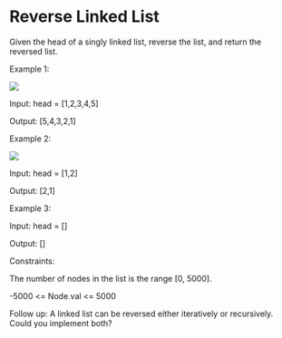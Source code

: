 # Reverse Linked List

Given the head of a singly linked list, reverse the list, and return the reversed list.

 

Example 1:

<img src="https://assets.leetcode.com/uploads/2021/02/19/rev1ex1.jpg">

Input: head = [1,2,3,4,5]

Output: [5,4,3,2,1]

Example 2:

<img src="https://assets.leetcode.com/uploads/2021/02/19/rev1ex2.jpg">

Input: head = [1,2]

Output: [2,1]

Example 3:

Input: head = []

Output: []
 

Constraints:

The number of nodes in the list is the range [0, 5000].

-5000 <= Node.val <= 5000
 

Follow up: A linked list can be reversed either iteratively or recursively. Could you implement both?

